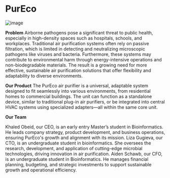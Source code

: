 # PurEco
![image](https://github.com/user-attachments/assets/379ff7fc-8716-43de-b9c5-9110e526bba0)

**Problem**
Airborne pathogens pose a significant threat to public health, especially in high-density spaces such as hospitals, schools, and workplaces. Traditional air purification systems often rely on passive filtration, which is limited in detecting and neutralizing microscopic pathogens like viruses and bacteria. Furthermore, these systems may contribute to environmental harm through energy-intensive operations and non-biodegradable materials. The result is a growing need for more effective, sustainable air purification solutions that offer flexibility and adaptability to diverse environments.

**Our Product**
The PurEco air purifier is a universal, adaptable system designed to fit seamlessly into various environments, from residential homes to commercial buildings. The unit can function as a standalone device, similar to traditional plug-in air purifiers, or be integrated into central HVAC systems using specialized adapters—all within the same core unit.

**Our Team**

Khaled Obeid, our CEO, is an early entry Master’s student in Bioinformatics. He leads company strategy, product development, and business operations, ensuring PurEco's growth and alignment with its mission.
Liza Gugieva, our CTO, is an undergraduate student in bioinformatics. She oversees the research, development, and application of cutting-edge microbial technologies, driving innovation in air purification.
Aiden Schawb, our CFO, is an undergraduate student in Bioinformatics. He manages financial planning, budgeting, and strategic investments to support sustainable growth and operational efficiency.
